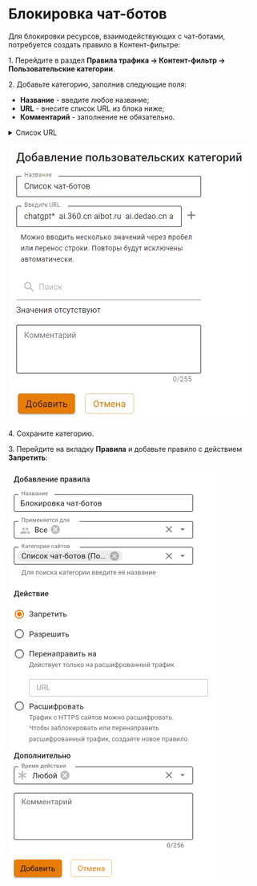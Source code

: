 # Блокировка чат-ботов

Для блокировки ресурсов, взаимодействующих с чат-ботами, потребуется создать правило в Контент-фильтре:

1\. Перейдите в раздел **Правила трафика -> Контент-фильтр -> Пользовательские категории**.

2\. Добавьте категорию, заполнив следующие поля:

* **Название** - введите любое название;
* **URL** - внесите список URL из блока ниже;
* **Комментарий** - заполнение не обязательно.

<details>

<summary>Список URL</summary>

```
chatgpt* 
ai.360.cn
aibot.ru 
ai.dedao.cn
ai.ls 
aiservice.vercel.app
aitianhu.com
anse.app
anthropic.com
b.ai-huan.xyz
bard.google.com
bard.google.com
bettergpt.chat
bing.com
bing.com
chadgpt.ru
character.ai
chat4gpt.ru 
chat9.yqcloud.top
chat.acytoo.com
chataigpt.org 
chat.ai-open.ru 
chatboxai.app
chat.dfehub.com
chat.getgpt.world
chatglm.cn
chatgp.ru 
chat.gpt4free.io 
chatgpt4rus.ru 
chatgpt.ai 
chatgptbot.ru 
chat-gpt.com
chatgptfree.ai 
chat-gpt-free.ru 
chatgptlogin.ac
chatgpt-me.ru 
chat-gpt-na.ru
chat-gpt-na.ru
chatgptnarusskom.ru 
chat-gpt.org
chatgpt.org
chatgpt.pro 
chat-gpt.ru 
chatgpt-telegram.com
chatgptweb.ru 
chathub.gg 
chatinfo.ru 
chat.lmsys.org
chat.openai.com
chat.ramxn.dev
chat.su
claude.ai
crfm.stanford.edu
deepai.org
easychat-ai.app
itbabushka.com 
forefront.com
freechatgpt.chat
free-chatgpt.ru
free.easychat.work
gpt2.ru 
gpt4all.io
gpt-chatbot.ru
gptchatbot.ru 
gptchatly.com
gpt-gm.h2o.ai
gptgo.ai
gpt-open.ru
gptschat.ru 
gradio.app
h2o.ai
huggingface.co
iask.ai 
liaobots.com
liftweb.ru 
lmsys.org
macgpt.com
mashagpt.ru 
moss.fastnlp.top
neice.tiangong.cn
openai.ru
openai-gpt.ru
openai-chat-gpt.ru 
open-assistant.io
opencat.app
petals.ml
play.vercel.ai
poe.com
ru-chatgpt.ru
rugpt.chat 
sdk.vercel.ai
supertest.lockchat.app
tenchat.ru 
theb.ai
timeai.ru 
tongyi.aliyun.com
tools.zmo.ai
trychatgpt.ru
wewordle.org
xinghuo.xfyun.cn
yandex-gpt.com
yandex-gpt.ru
yiyan.baidu.com
you.com
zhpt.tech
```

</details>

![](/.gitbook/assets/content-filter18.png)

4\. Сохраните категорию.

3\. Перейдите на вкладку **Правила** и добавьте правило с действием **Запретить**:

![](/.gitbook/assets/content-filter19.png)
